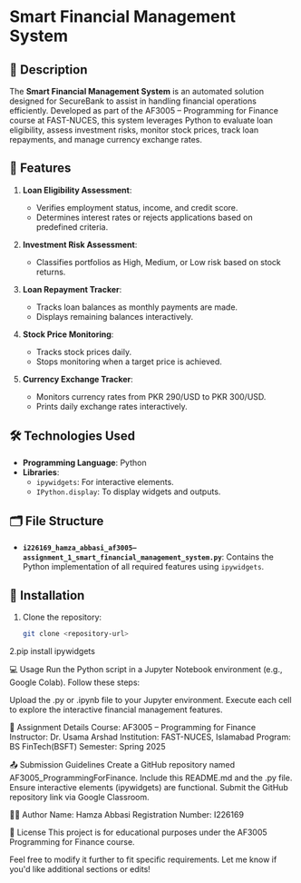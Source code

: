 # Smart Financial Management System

## 📖 Description
The **Smart Financial Management System** is an automated solution designed for SecureBank to assist in handling financial operations efficiently. Developed as part of the AF3005 – Programming for Finance course at FAST-NUCES, this system leverages Python to evaluate loan eligibility, assess investment risks, monitor stock prices, track loan repayments, and manage currency exchange rates.

## 🚀 Features
1. **Loan Eligibility Assessment**:
   - Verifies employment status, income, and credit score.
   - Determines interest rates or rejects applications based on predefined criteria.

2. **Investment Risk Assessment**:
   - Classifies portfolios as High, Medium, or Low risk based on stock returns.

3. **Loan Repayment Tracker**:
   - Tracks loan balances as monthly payments are made.
   - Displays remaining balances interactively.

4. **Stock Price Monitoring**:
   - Tracks stock prices daily.
   - Stops monitoring when a target price is achieved.

5. **Currency Exchange Tracker**:
   - Monitors currency rates from PKR 290/USD to PKR 300/USD.
   - Prints daily exchange rates interactively.

## 🛠️ Technologies Used
- **Programming Language**: Python
- **Libraries**: 
  - `ipywidgets`: For interactive elements.
  - `IPython.display`: To display widgets and outputs.

## 🗂️ File Structure
- **`i226169_hamza_abbasi_af3005–assignment_1_smart_financial_management_system.py`**:
  Contains the Python implementation of all required features using `ipywidgets`.

## 📝 Installation
1. Clone the repository:
   ```bash
   git clone <repository-url>
2.pip install ipywidgets

💻 Usage
Run the Python script in a Jupyter Notebook environment (e.g., Google Colab). Follow these steps:

Upload the .py or .ipynb file to your Jupyter environment.
Execute each cell to explore the interactive financial management features.

🎯 Assignment Details
Course: AF3005 – Programming for Finance
Instructor: Dr. Usama Arshad
Institution: FAST-NUCES, Islamabad
Program: BS FinTech(BSFT)
Semester: Spring 2025

📤 Submission Guidelines
Create a GitHub repository named AF3005_ProgrammingForFinance.
Include this README.md and the .py file.
Ensure interactive elements (ipywidgets) are functional.
Submit the GitHub repository link via Google Classroom.

👨‍💻 Author
Name: Hamza Abbasi
Registration Number: I226169

📄 License
This project is for educational purposes under the AF3005 Programming for Finance course.


Feel free to modify it further to fit specific requirements. Let me know if you'd like additional sections or edits!
